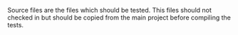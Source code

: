Source files are the files which should be tested. This files should not checked in but should be copied from the main project before compiling the tests.